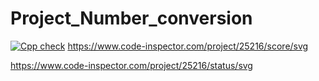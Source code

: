 # Project_Number_conversion
[![Cpp check](https://github.com/Raviteja-Guna/Project_Number_conversion/actions/workflows/cppcheck.yml/badge.svg)](https://github.com/Raviteja-Guna/Project_Number_conversion/actions/workflows/cppcheck.yml)
https://www.code-inspector.com/project/25216/score/svg

https://www.code-inspector.com/project/25216/status/svg
